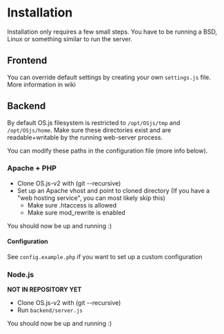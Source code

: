 # Installation
Installation only requires a few small steps. You have to be running a BSD, Linux or something similar to run the server.

## Frontend
You can override default settings by creating your own `settings.js` file. More information in wiki

## Backend
By default OS.js filesystem is restricted to `/opt/OSjs/tmp` and `/opt/OSjs/home`.
Make sure these directories exist and are readable+writable by the running web-server process.

You can modify these paths in the configuration file (more info below).

### Apache + PHP
* Clone OS.js-v2 with (git --recursive)
* Set up an Apache vhost and point to cloned directory (If you have a "web hosting service", you can most likely skip this)
  * Make sure .htaccess is allowed
  * Make sure mod_rewrite is enabled

You should now be up and running :)

#### Configuration
See `config.example.php` if you want to set up a custom configuration

### Node.js
**NOT IN REPOSITORY YET**
* Clone OS.js-v2 with (git --recursive)
* Run `backend/server.js`

You should now be up and running :)
